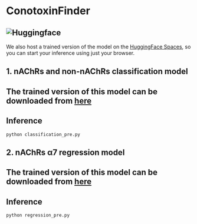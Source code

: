# ConotoxinFinder

## ![Huggingface](https://img.shields.io/badge/Hugging%20Face-Spaces-brightgreen)
We also host a trained version of the model on the [HuggingFace Spaces](https://huggingface.co/spaces/oucgc1996/ConotoxinFinder), so you can start your inference using just your browser.

## 1. nAChRs and non-nAChRs classification model
## The trained version of this model can be downloaded from [here](https://huggingface.co/spaces/oucgc1996/ConotoxinFinder/resolve/main/best_model.pth?download=true)
## Inference
```shell
python classification_pre.py
```
## 2. nAChRs α7 regression model
## The trained version of this model can be downloaded from [here](https://huggingface.co/spaces/oucgc1996/ConotoxinFinder-regression/resolve/main/best_model.pth?download=true)
## Inference
```pshell
python regression_pre.py 
```
